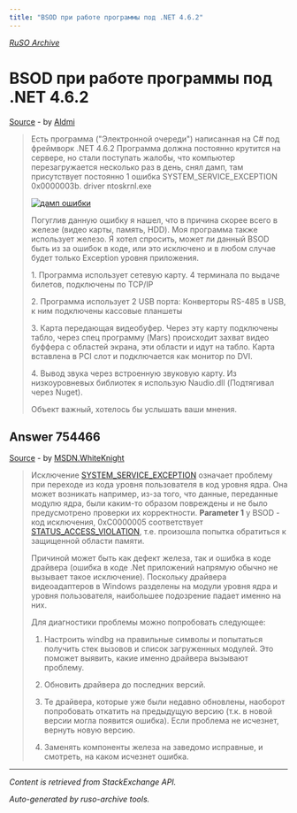 ```yaml
---
title: "BSOD при работе программы под .NET 4.6.2"
---
```

<p><i><a href="https://github.com/MSDN-WhiteKnight/ruso-archive/">RuSO Archive</a></i></p>
<h1>BSOD при работе программы под .NET 4.6.2</h1>
<p><a href="https://ru.stackoverflow.com/questions/754438/bsod-%d0%bf%d1%80%d0%b8-%d1%80%d0%b0%d0%b1%d0%be%d1%82%d0%b5-%d0%bf%d1%80%d0%be%d0%b3%d1%80%d0%b0%d0%bc%d0%bc%d1%8b-%d0%bf%d0%be%d0%b4-net-4-6-2">Source</a> - by <a href="https://ru.stackoverflow.com/users/31597/aldmi">Aldmi</a></p>
<blockquote>
<p>Есть программа ("Электронной очереди") написанная на C# под фреймворк .NET 4.6.2
Программа должна постоянно крутится на сервере, но стали поступать жалобы, что компьютер перезагружается несколько раз в день, снял дамп, там присутствует постоянно 1 ошибка
SYSTEM_SERVICE_EXCEPTION 0x0000003b. driver ntoskrnl.exe</p>

<p><a href="https://i.stack.imgur.com/IXHQ6.png" rel="nofollow noreferrer"><img src="https://i.stack.imgur.com/IXHQ6.png" alt="дамп ошибки"></a></p>

<p>Погуглив данную ошибку я нашел, что в причина скорее всего в железе (видео карты, память, HDD).
Моя программа также использует железо.
Я хотел спросить, может ли данный BSOD быть из за ошибок в коде, или это исключено и в любом случае будет только Exception уровня приложения.</p>

<p>1.
Программа использует сетевую карту. 
4 терминала по выдаче билетов, подключены по TCP/IP</p>

<p>2.
Программа использует 2 USB порта:
Конверторы RS-485 в USB, к ним подключены кассовые планшеты</p>

<p>3.
Карта передающая видеобуфер. 
Через эту карту подключены табло, через спец программу (Mars)
происходит захват видео буффера с областей экрана, эти области и идут на табло.
Карта вставлена в PCI слот и подключается как монитор по DVI.</p>

<p>4.
Вывод звука через встроенную звуковую карту.
Из низкоуровневых библиотек я использую Naudio.dll (Подтягивал через Nuget).</p>

<p>Объект важный, хотелось бы услышать ваши мнения.</p>

</blockquote>
<h2>Answer 754466</h2>
<p><a href="https://ru.stackoverflow.com/a/754466/">Source</a> - by <a href="https://ru.stackoverflow.com/users/240512/msdn-whiteknight">MSDN.WhiteKnight</a></p>
<blockquote>
<p>Исключение <a href="https://docs.microsoft.com/en-us/windows-hardware/drivers/debugger/bug-check-0x3b--system-service-exception" rel="nofollow noreferrer">SYSTEM_SERVICE_EXCEPTION</a> означает проблему при переходе из кода уровня пользователя в код уровня ядра. Она может возникать например, из-за того, что данные, переданные модулю ядра, были каким-то образом повреждены и не было предусмотрено проверки их корректности. <strong>Parameter 1</strong> у BSOD - код исключения, 0xC0000005 соответствует <a href="https://msdn.microsoft.com/en-us/library/cc704588.aspx?f=255&amp;MSPPError=-2147217396" rel="nofollow noreferrer">STATUS_ACCESS_VIOLATION</a>, т.е. произошла попытка обратиться к защищенной области памяти. </p>

<p>Причиной может быть как дефект железа, так и ошибка в коде драйвера (ошибка в коде .Net приложений напрямую обычно не вызывает такое исключение). Поскольку драйвера видеоадаптеров в Windows разделены на модули уровня ядра и уровня пользователя, наибольшее подозрение падает именно на них.</p>

<p>Для диагностики проблемы можно попробовать следующее:</p>

<ol>
<li><p>Настроить windbg на правильные символы и попытаться получить стек вызовов и список загруженных модулей. Это поможет выявить, какие именно драйвера вызывают проблему.</p></li>
<li><p>Обновить драйвера до последних версий.</p></li>
<li><p>Те драйвера, которые уже были недавно обновлены, наоборот попробовать откатить на предыдущую версию (т.к. в новой версии могла появится ошибка). Если проблема не исчезнет, вернуть новую версию.</p></li>
<li><p>Заменять компоненты железа на заведомо исправные, и смотреть, на каком исчезнет ошибка. </p></li>
</ol>

</blockquote>
<hr/>
<p><i>Content is retrieved from StackExchange API. </i></p>
<p><i>Auto-generated by ruso-archive tools. </i></p>
